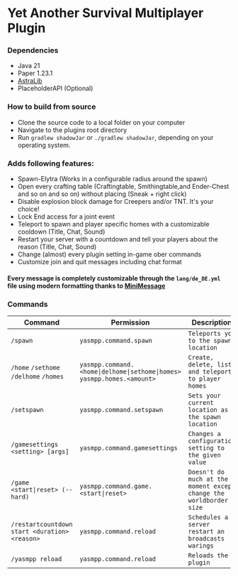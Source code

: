 # Yet Another Survival Multiplayer Plugin

### Dependencies
- Java 21
- Paper 1.23.1 
- [AstraLib](https://github.com/UnknownCityMC/AstraLib)
- PlaceholderAPI (Optional)

### How to build from source
- Clone the source code to a local folder on your computer
- Navigate to the plugins root directory
- Run `gradlew shadowJar` or `./gradlew shadowJar`, depending on your operating system.

### Adds following features:
- Spawn-Elytra (Works in a configurable radius around the spawn)
- Open every crafting table (Craftingtable, Smithingtable,and Ender-Chest and so on and so on) without placing (Sneak + right click)
- Disable explosion block damage for Creepers and/or TNT. It's your choice!
- Lock End access for a joint event
- Teleport to spawn and player specific homes with a customizable cooldown (Title, Chat, Sound)
- Restart your server with a countdown and tell your players about the reason (Title, Chat, Sound)
- Change (almost) every plugin setting in-game ober commands
- Customize join and quit messages including chat format

#### Every message is completely customizable through the `lang/de_DE.yml` file using modern formatting thanks to [MiniMessage](https://docs.advntr.dev/minimessage/index.html)


### Commands

| Command                                       | Permission                                                                    | Description                                                        | Status                 |
|-----------------------------------------------|-------------------------------------------------------------------------------|--------------------------------------------------------------------|------------------------|
| `/spawn`                                      | `yasmpp.command.spawn`                                                        | `Teleports you to the spawn location`                              |✅Done                  |
| `/home` `/sethome` `/delhome` `/homes`        | `yasmpp.command.<home\|delhome\|sethome\|homes>` <br/>`yasmpp.homes.<amount>` | `Create, delete, list and teleport to player homes`                |✅Done                    |
| `/setspawn`                                   | `yasmpp.command.setspawn`                                                     | `Sets your current location as the spawn location`                 |✅Done                  |
| `/gamesettings <setting> [args]`              | `yasmpp.command.gamesettings`                                                 | `Changes a configuration setting to the given value`               |🟨Add missing settings  |
| `/game <start\|reset> (--hard)`               | `yasmpp.command.game.<start\|reset>`                                          | `Doesn't do much at the moment except change the worldborder size` |🟨Add more functionality|
| `/restartcountdown start <duration> <reason>` | `yasmpp.command.reload`                                                       | `Schedules a server restart an broadcasts warings`                 |✅Done                  |
| `/yasmpp reload`                              | `yasmpp.command.reload`                                                       | `Reloads the plugin`                                               |✅Done                  |
